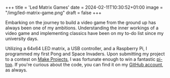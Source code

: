 +++
title = 'Led Matrix Games'
date = 2024-02-11T10:30:52+01:00
image = "/img/led-matrix-game.png"
draft = false
+++

Embarking on the journey to build a video game from the ground up has always been one of my ambitions. Understanding the inner workings of a video game and implementing classics have been on my to-do list since my university days.

Utilizing a 64x64 LED matrix, a USB controller, and a Raspberry Pi, I programmed my first Pong and Space Invaders. Upon submitting my project to a contest on [Make Projects](https://makeprojects.com/project/led-space-invaders), I was fortunate enough to win a fantastic [pi-top](https://www.pi-top.com/). If you're curious about the code, you can find it on my [GitHub account](https://github.com/mmartinortiz/rgb-led-matrix-space-invaders), as always.
